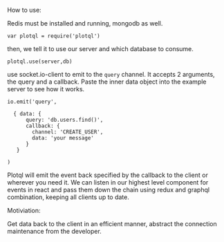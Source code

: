 How to use:

Redis must be installed and running, mongodb as well.

`var plotql = require('plotql')`

then, we tell it to use our server and which database to consume.

`plotql.use(server,db)`


use socket.io-client to emit to the `query` channel. It accepts 2 arguments, the query and a callback. Paste the inner data object into the example server to see how it works. 

````
io.emit('query', 

  { data: {
      query: 'db.users.find()',
      callback: { 
        channel: 'CREATE_USER',
        data: 'your message' 
      }
   } 

)
````

Plotql will emit the event back specified by the callback to the client or wherever you need it. We can listen in our highest level component for events in react and pass them down the chain using redux and graphql combination, keeping all clients up to date.


Motiviation:

Get data back to the client in an efficient manner, abstract the connection maintenance from the developer.
